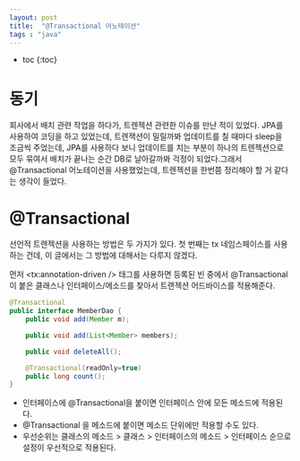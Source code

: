 ```yaml
---
layout: post
title:  "@Transactional 어노테이션"
tags : "java"
---
```


* toc
{:toc}

# 동기
회사에서 배치 관련 작업을 하다가, 트렌젝션 관련한 이슈를 만난 적이 있었다. JPA를 사용하여 코딩을 하고 있었는데, 트렌잭션이 밀릴까봐 업데이트를 칠 때마다 sleep을 조금씩 주었는데, JPA를 사용하다 보니 업데이트를 치는 부분이 하나의 트렌젝션으로 모두 묶여서 배치가 끝나는 순간 DB로 날아갈까봐 걱정이 되었다.그래서 @Transactional 어노테이션을 사용했었는데, 트렌젝션을 한번쯤 정리해야 할 거 같다는 생각이 들었다.

# @Transactional
선언적 트렌젝션을 사용하는 방법은 두 가지가 있다. 첫 번째는 tx 네임스페이스를 사용하는 건데, 이 글에서는 그 방법에 대해서는 다루지 않겠다. 

먼저 <tx:annotation-driven /> 태그를 사용하면 등록된 빈 중에서 @Transactional이 붙은 클래스나 인터페이스/메소드를 찾아서 트랜젝션 어드바이스를 적용해준다.

~~~java
@Transactional
public interface MemberDao {
    public void add(Member m);

    public void add(List<Member> members);

    public void deleteAll();

    @Transactional(readOnly=true)
    public long count();
}
~~~

- 인터페이스에 @Transactional을 붙이면 인터페이스 안에 모든 메소드에 적용된다.
- @Transactional 을 메소드에 붙이면 메소드 단위에만 적용할 수도 있다.
- 우선순위는 클래스의 메소드 > 클래스 > 인터페이스의 메소드 > 인터페이스 순으로 설정이 우선적으로 적용된다.